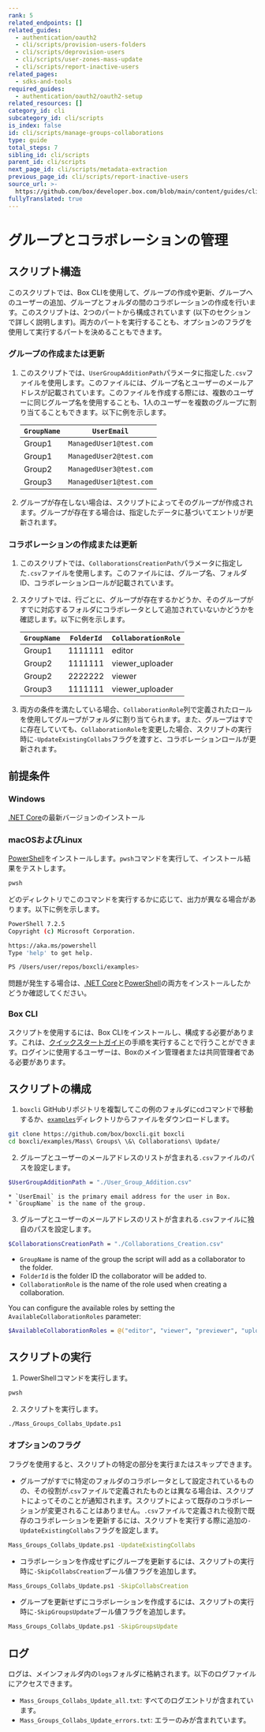 ```yaml
---
rank: 5
related_endpoints: []
related_guides:
  - authentication/oauth2
  - cli/scripts/provision-users-folders
  - cli/scripts/deprovision-users
  - cli/scripts/user-zones-mass-update
  - cli/scripts/report-inactive-users
related_pages:
  - sdks-and-tools
required_guides:
  - authentication/oauth2/oauth2-setup
related_resources: []
category_id: cli
subcategory_id: cli/scripts
is_index: false
id: cli/scripts/manage-groups-collaborations
type: guide
total_steps: 7
sibling_id: cli/scripts
parent_id: cli/scripts
next_page_id: cli/scripts/metadata-extraction
previous_page_id: cli/scripts/report-inactive-users
source_url: >-
  https://github.com/box/developer.box.com/blob/main/content/guides/cli/scripts/manage-groups-collaborations.md
fullyTranslated: true
---
```

# グループとコラボレーションの管理

## スクリプト構造

このスクリプトでは、Box CLIを使用して、グループの作成や更新、グループへのユーザーの追加、グループとフォルダの間のコラボレーションの作成を行います。このスクリプトは、2つのパートから構成されています (以下のセクションで詳しく説明します)。両方のパートを実行することも、オプションのフラグを使用して実行するパートを決めることもできます。

### グループの作成または更新

1. このスクリプトでは、`UserGroupAdditionPath`パラメータに指定した`.csv`ファイルを使用します。このファイルには、グループ名とユーザーのメールアドレスが記載されています。このファイルを作成する際には、複数のユーザーに同じグループ名を使用することも、1人のユーザーを複数のグループに割り当てることもできます。以下に例を示します。

   | `GroupName` | `UserEmail`             |
   | ----------- | ----------------------- |
   | Group1      | `ManagedUser1@test.com` |
   | Group1      | `ManagedUser2@test.com` |
   | Group2      | `ManagedUser3@test.com` |
   | Group3      | `ManagedUser1@test.com` |

2. グループが存在しない場合は、スクリプトによってそのグループが作成されます。グループが存在する場合は、指定したデータに基づいてエントリが更新されます。

### コラボレーションの作成または更新

1. このスクリプトでは、`CollaborationsCreationPath`パラメータに指定した`.csv`ファイルを使用します。このファイルには、グループ名、フォルダID、コラボレーションロールが記載されています。

2. スクリプトでは、行ごとに、グループが存在するかどうか、そのグループがすでに対応するフォルダにコラボレータとして追加されていないかどうかを確認します。以下に例を示します。

   | `GroupName` | `FolderId` | `CollaborationRole` |
   | ----------- | ---------- | ------------------- |
   | Group1      | 1111111    | editor              |
   | Group2      | 1111111    | viewer_uploader     |
   | Group2      | 2222222    | viewer              |
   | Group3      | 1111111    | viewer_uploader     |

3. 両方の条件を満たしている場合、`CollaborationRole`列で定義されたロールを使用してグループがフォルダに割り当てられます。また、グループはすでに存在していても、`CollaborationRole`を変更した場合、スクリプトの実行時に`-UpdateExistingCollabs`フラグを渡すと、コラボレーションロールが更新されます。

## 前提条件

### Windows

[.NET Core](https://dotnet.microsoft.com/download)の最新バージョンのインストール

### macOSおよびLinux

[PowerShell][pwsh]をインストールします。`pwsh`コマンドを実行して、インストール結果をテストします。

```bash
pwsh

```

どのディレクトリでこのコマンドを実行するかに応じて、出力が異なる場合があります。以下に例を示します。

```bash
PowerShell 7.2.5
Copyright (c) Microsoft Corporation.

https://aka.ms/powershell
Type 'help' to get help.

PS /Users/user/repos/boxcli/examples>

```

<message>

問題が発生する場合は、[.NET Core](https://dotnet.microsoft.com/download)と[PowerShell][pwsh]の両方をインストールしたかどうか確認してください。

</message>

### Box CLI

スクリプトを使用するには、Box CLIをインストールし、構成する必要があります。これは、[クイックスタートガイド][quickstart]の手順を実行することで行うことができます。ログインに使用するユーザーは、Boxのメイン管理者または共同管理者である必要があります。

## スクリプトの構成

1. `boxcli` GitHubリポジトリを複製してこの例のフォルダにcdコマンドで移動するか、[`examples`][examples]ディレクトリからファイルをダウンロードします。

```bash
git clone https://github.com/box/boxcli.git boxcli
cd boxcli/examples/Mass\ Groups\ \&\ Collaborations\ Update/

```

2. グループとユーザーのメールアドレスのリストが含まれる`.csv`ファイルのパスを設定します。

```bash
$UserGroupAdditionPath = "./User_Group_Addition.csv"

```

    * `UserEmail` is the primary email address for the user in Box.
    * `GroupName` is the name of the group.

3. グループとユーザーのメールアドレスのリストが含まれる`.csv`ファイルに独自のパスを設定します。

```bash
$CollaborationsCreationPath = "./Collaborations_Creation.csv"

```

* `GroupName` is name of the group the script will add as a collaborator to the folder.
* `FolderId` is the folder ID the collaborator will be added to.
* `CollaborationRole` is the name of the role used when creating a collaboration.

You can configure the available roles by setting the `AvailableCollaborationRoles` parameter:

```bash
$AvailableCollaborationRoles = @("editor", "viewer", "previewer", "uploader", "previewer_uploader", "viewer_uploader", "co-owner")

```

## スクリプトの実行

1. PowerShellコマンドを実行します。

```bash
pwsh

```

2. スクリプトを実行します。

```bash
./Mass_Groups_Collabs_Update.ps1

```

### オプションのフラグ

フラグを使用すると、スクリプトの特定の部分を実行またはスキップできます。

* グループがすでに特定のフォルダのコラボレータとして設定されているものの、その役割が.`csv`ファイルで定義されたものとは異なる場合は、スクリプトによってそのことが通知されます。スクリプトによって既存のコラボレーションが変更されることはありません。`.csv`ファイルで定義された役割で既存のコラボレーションを更新するには、スクリプトを実行する際に追加の`-UpdateExistingCollabs`フラグを設定します。

```bash
Mass_Groups_Collabs_Update.ps1 -UpdateExistingCollabs

```

* コラボレーションを作成せずにグループを更新するには、スクリプトの実行時に`-SkipCollabsCreation`ブール値フラグを追加します。

```bash
Mass_Groups_Collabs_Update.ps1 -SkipCollabsCreation

```

* グループを更新せずにコラボレーションを作成するには、スクリプトの実行時に`-SkipGroupsUpdate`ブール値フラグを追加します。

```bash
Mass_Groups_Collabs_Update.ps1 -SkipGroupsUpdate

```

## ログ

ログは、メインフォルダ内の`logs`フォルダに格納されます。以下のログファイルにアクセスできます。

* `Mass_Groups_Collabs_Update_all.txt`: すべてのログエントリが含まれています。
* `Mass_Groups_Collabs_Update_errors.txt`: エラーのみが含まれています。

[examples]: https://github.com/box/boxcli/tree/main/examples

[pwsh]: https://docs.microsoft.com/en-us/powershell/scripting/install/installing-powershell?view=powershell-7.2

[quickstart]: g://cli/quick-start/create-oauth-app/

[console]: https://app.box.com/developers/console

[auth]: g://authentication/oauth2/oauth2-setup